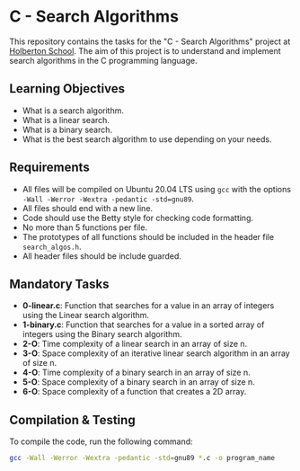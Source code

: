 # C - Search Algorithms

This repository contains the tasks for the "C - Search Algorithms" project at [Holberton School](https://www.holbertonschool.com/). The aim of this project is to understand and implement search algorithms in the C programming language.

## Learning Objectives

- What is a search algorithm.
- What is a linear search.
- What is a binary search.
- What is the best search algorithm to use depending on your needs.

## Requirements

- All files will be compiled on Ubuntu 20.04 LTS using `gcc` with the options `-Wall -Werror -Wextra -pedantic -std=gnu89`.
- All files should end with a new line.
- Code should use the Betty style for checking code formatting.
- No more than 5 functions per file.
- The prototypes of all functions should be included in the header file `search_algos.h`.
- All header files should be include guarded.

## Mandatory Tasks

- **0-linear.c**: Function that searches for a value in an array of integers using the Linear search algorithm.
- **1-binary.c**: Function that searches for a value in a sorted array of integers using the Binary search algorithm.
- **2-O**: Time complexity of a linear search in an array of size n.
- **3-O**: Space complexity of an iterative linear search algorithm in an array of size n.
- **4-O**: Time complexity of a binary search in an array of size n.
- **5-O**: Space complexity of a binary search in an array of size n.
- **6-O**: Space complexity of a function that creates a 2D array.

## Compilation & Testing

To compile the code, run the following command:
```sh
gcc -Wall -Werror -Wextra -pedantic -std=gnu89 *.c -o program_name
